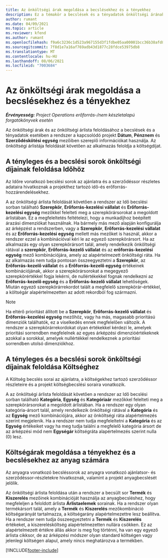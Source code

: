 ```yaml
---
title: Az önköltségi árak megoldása a becslésekhez és a tényekhez
description: Ez a témakör a becslések és a tényadatok önköltségi árának feloldásával kapcsolatban tartalmaz tájékoztatást.
author: rumant
ms.date: 04/09/2021
ms.topic: article
ms.reviewer: kfend
ms.author: rumant
ms.openlocfilehash: f9a6c3236c1d523a967155d3f1fdbe05aa00001bcc36b38afd86270c4cd1d7cc
ms.sourcegitcommit: 7f8d1e7a16af769adb43d1877c28fdce53975db8
ms.translationtype: MT
ms.contentlocale: hu-HU
ms.lasthandoff: 08/06/2021
ms.locfileid: "7003684"
---
```

# <a name="resolving-cost-prices-for-estimates-and-actuals"></a>Az önköltségi árak megoldása a becslésekhez és a tényekhez

_**Érvényesség:** Project Operations erőforrás-/nem készletalapú forgatókönyvek esetén_

Az önköltségi árak és az önköltségi árlista feloldásához a becslések és a tényadatok esetében a rendszer a kapcsolódó projekt **Dátum**, **Pénznem** és **Szerződéskötési egység** mezőiben szereplő információkat használja. Az önköltségi árlistája feloldását követően az alkalmazás feloldja a költségdíjat.

## <a name="resolving-cost-rates-on-actual-and-estimate-lines-for-time"></a>A tényleges és a becslési sorok önköltségi díjainak feloldása Időhöz

Az Időre vonatkozó becslési sorok az ajánlatra és a szerződéssor részletes adataira hivatkoznak a projekthez tartozó idő-és erőforrás-hozzárendelésekhez.

A az önköltségi árlista feloldását követően a rendszer az Idő becslési sorban található **Szerepkör**, **Erőforrás-kezelési vállalat** és **Erőforrás-kezelési egység** mezőkkel felelteti meg a szerepkörársorokat a megoldott árlistában. Ez a megfeleltetés feltételezi, hogy a munkadíjhoz beépített árazási dimenziókat használnak. Ha bármely más mező alapján konfigurálja az árképzést a rendszerben, vagy a **Szerepkör**, **Erőforrás-kezelési vállalat** és az **Erőforrás-kezelési egység** mellett más mezőket is használ, akkor a rendszer ezzel a kombinációval kéri le az egyező szerepkörársort. Ha az alkalmazás egy olyan szerepkörársort talál, amely rendelkezik önköltségi rátával a **szerepkör**, **Erőforrás-kezelő vállalat** és az **erőforrás-kezelési egység** mező kombinációjára, amely az alapértelmezett önköltségi ráta. Ha az alkalmazás nem tudja pontosan összeegyeztetni a **Szerepkör**, az **Erőforrás-kezelő vállalat** és a **Erőforrás-kezelő egység** értékeinek kombinációjának, akkor a szerepkörársorokat a megegyező szerepkörértékkel fogja lekérni, de nullértékekkel fognak rendelkezni az **Erőforrás-kezelő egység** és a **Erőforrás-kezelő vállalat** lehetőségek. Miután egyező szerepkörárrekordot talált a megfelelő szerepkörár-értékkel, a költségár alapértelmezetten az adott rekordból fog származni. 

> [!NOTE]
> Ha eltérő prioritást állított be a **Szerepkör**, **Erőforrás-kezelő vállalat** és **Erőforrás-kezelési egység** mezőhöz, vagy ha más, magasabb prioritású dimenziók találhatók, ez a viselkedés ennek megfelelően változik. A rendszer a szerepkörárrekordokat olyan értékekkel kérdezi le, amelyek prioritási sorrendben megfelelnek az egyes árképzési dimenzióértékeknek azokkal a sorokkal, amelyek nullértékkel rendelkeznek a prioritási sorrendben utolsó dimenziókhoz.

## <a name="resolving-cost-rates-on-actual-and-estimate-lines-for-expense"></a>A tényleges és a becslési sorok önköltségi díjainak feloldása Költséghez

A Költség becslés sorai az ajánlatra, a költségekhez tartozó szerződéssor részleteire és a projekt költségbecslési soraira vonatkozik.

A az önköltségi árlista feloldását követően a rendszer az Idő becslési sorban található **Kategória**, **Egység** és **Kategóriaár** mezőkkel felelteti meg a szerepkörársorokat a megoldott árlistában. Ha a rendszer egy olyan kategória-ársort talál, amely rendelkezik önköltségi rátával a **Kategória** és az **Egység** mező kombinációjára, akkor az önköltségi ráta alapértelmezés szerint megjelenik. Ha a rendszer nem tudja megfeleltetni a **Kategória** és az **Egység** értékeiket vagy ha meg tudja találni a megfelelő kategória ársort de az árképzési mód nem **Egységár** költségráta alapértelmezés szerint nulla (0) lesz.

## <a name="resolving-cost-rates-on-actual-and-estimate-lines-for-material"></a>Költségárak megoldása a tényekhez és a becslésekhez az anyag számára

Az anyagra vonatkozó becsléssorok az anyagra vonatkozó ajánlatsor- és szerződéssor-részletekre hivatkoznak, valamint a projekt anyagbecslését jelölik.

Az önköltségi árlista feloldása után a rendszer a becsült sor **Termék** és **Kiszerelés** mezőinek kombinációját használja az anyagbecsléshez, hogy megfeleljen a feloldott árlista **Árlistaelemek** sorainak. Ha a rendszer olyan termékársort talál, amely a **Termék** és **Kiszerelés** mezőkombináció költségarányát tartalmazza, a költségarány alapértelmezettre lesz beállítva. Ha a rendszer nem tudja összeegyeztetni a **Termék** és **Kiszerelés** értékeket, a kiszerelésköltség alapértelmezetten nullára csökken. Ez az alapértelmezett értékre állás akkor is meg fog történni, ha van egy egyező árlista cikksor, de az árképzési módszer olyan standard költségen vagy jelenlegi költségen alapul, amely nincs meghatározva a termékben.

[!INCLUDE[footer-include](../includes/footer-banner.md)]
